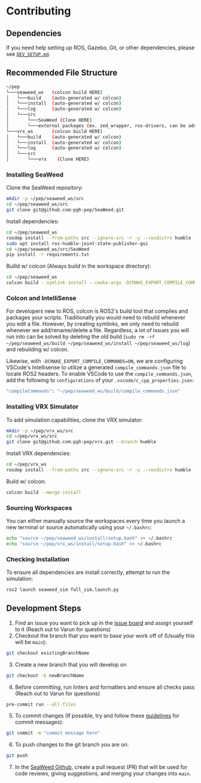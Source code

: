 # Contributing

## Dependencies

If you need help setting up ROS, Gazebo, Git, or other dependencies, please see [`DEV_SETUP.md`](https://github.com/pgh-pep/SeaWeed/blob/main/DEV_SETUP.md).

## Recommended File Structure

```sh
~/pep
└───seaweed_ws   (colcon build HERE)
│   └───build    (auto-generated w/ colcon)
│   └───install  (auto-generated w/ colcon)
│   └───log      (auto-generated w/ colcon)
│   └───src
│       └───SeaWeed (Clone HERE)
│       └───external packages (ex. zed_wrapper, ros-drivers, can be added late
└───vrx_ws       (colcon build HERE)
│   └───build    (auto-generated w/ colcon)
│   └───install  (auto-generated w/ colcon)
│   └───log      (auto-generated w/ colcon)
│   └───src
│       └───vrx    (Clone HERE)
```

### Installing SeaWeed

Clone the SeaWeed repository:
```sh
mkdir -p ~/pep/seaweed_ws/src
cd ~/pep/seaweed_ws/src
git clone git@github.com:pgh-pep/SeaWeed.git
```

Install dependencies:
```sh
cd ~/pep/seaweed_ws
rosdep install --from-paths src --ignore-src -r -y --rosdistro humble
sudo apt install ros-humble-joint-state-publisher-gui
cd ~/pep/seaweed_ws/src/SeaWeed
pip install -r requirements.txt
```

Builld w/ colcon (Always build in the workspace directory):
```sh
cd ~/pep/seaweed_ws
colcon build --symlink-install --cmake-args -DCMAKE_EXPORT_COMPILE_COMMANDS=ON
```

### Colcon and IntelliSense

For developers new to ROS, colcon is ROS2's build tool that compiles and packages your scripts. Traditionally you would need to rebuild whenever you edit a file. However, by creating symlinks, we only need to rebuild whenever we add/rename/delete a file. Regardless, a lot of issues you will run into can be solved by deleting the old build (`sudo rm -rf ~/pep/seaweed_ws/build ~/pep/seaweed_ws/install ~/pep/seaweed_ws/log`) and rebuilding w/ colcon.

Likewise, with `-DCMAKE_EXPORT_COMPILE_COMMANDS=ON`, we are configuring VSCode's Intellisense to utilize a generated `compile_commands.json` file to locate ROS2 headers. To enable VSCode to use the `compile_commands.json`, add the following to `configurations` of your `.vscode/c_cpp_properties.json`:

```sh
"compileCommands": "~/pep/seaweed_ws/build/compile_commands.json"
```

### Installing VRX Simulator

To add simulation capabilities, clone the VRX simulator:
```sh
mkdir -p ~/pep/vrx_ws/src
cd ~/pep/vrx_ws/src
git clone git@github.com:pgh-pep/vrx.git --branch humble
```

Install VRX dependencies:
```sh
cd ~/pep/vrx_ws
rosdep install --from-paths src --ignore-src -r -y --rosdistro humble
```

Build w/ colcon:
```sh
colcon build --merge-install
```

### Sourcing Workspaces

You can either manually source the workspaces every time you launch a new terminal or source automatically using your `~/.bashrc`:
```sh
echo "source ~/pep/seaweed_ws/install/setup.bash" >> ~/.bashrc
echo "source ~/pep/vrx_ws/install/setup.bash" >> ~/.bashrc
```

### Checking Installation

To ensure all dependencies are install correctly, attempt to run the simulation:
```sh
ros2 launch seaweed_sim full_sim.launch.py
```


## Development Steps

1) Find an issue you want to pick up in the [issue board](https://github.com/orgs/pgh-pep/projects/4) and assign yourself to it (Reach out to Varun for questions)
2) Checkout the branch that you want to base your work off of (Usually this will be `main`):
```sh
git checkout existingBranchName
```
3) Create a new branch that you will develop on
```sh
git checkout -b newBranchName
```
4) Before committing, run linters and formatters and ensure all checks pass (Reach out to Varun for questions)
```sh
pre-commit run --all-files
```
5) To commit changes (If possible, try and follow these [guidelines](https://www.conventionalcommits.org/en/v1.0.0/) for commit messages):
```sh
git commit -m "commit message here"
```
6) To push changes to the git branch you are on:
```sh
git push
```
7) In the [SeaWeed Github](https://github.com/pgh-pep/SeaWeed/pulls), create a pull request (PR) that will be used for code reviews, giving suggestions, and merging your changes into `main`.
